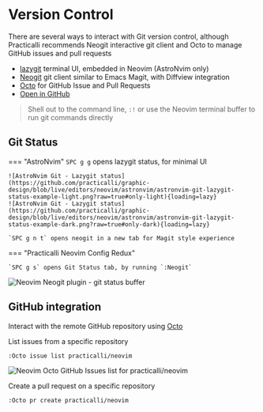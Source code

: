 # Version Control

There are several ways to interact with Git version control, although Practicalli recommends Neogit interactive git client and Octo to manage GitHub issues and pull requests

* [lazygit](lazygit.md) terminal UI, embedded in Neovim (AstroNvim only)
* [Neogit](neogit.md) git client similar to Emacs Magit, with Diffview integration
* [Octo](octo.md) for GitHub Issue and Pull Requests
* [Open in GitHub](open-in-github.md)

> Shell out to the command line, `:!` or use the Neovim terminal buffer to run git commands directly


## Git Status

=== "AstroNvim"
    `SPC g g` opens lazygit status, for minimal UI

    ![AstroNvim Git - Lazygit status](https://github.com/practicalli/graphic-design/blob/live/editors/neovim/astronvim/astronvim-git-lazygit-status-example-light.png?raw=true#only-light){loading=lazy}
    ![AstroNvim Git - Lazygit status](https://github.com/practicalli/graphic-design/blob/live/editors/neovim/astronvim/astronvim-git-lazygit-status-example-dark.png?raw=true#only-dark){loading=lazy}

    `SPC g n t` opens neogit in a new tab for Magit style experience


=== "Practicalli Neovim Config Redux"

    `SPC g s` opens Git Status tab, by running `:Neogit`

![Neovim Neogit plugin - git status buffer](https://raw.githubusercontent.com/practicalli/graphic-design/live/editors/neovim/screenshots/neovim-neogit-status.png)


## GitHub integration

Interact with the remote GitHub repository using [Octo](octo.md)

List issues from a specific repository

```shell
:Octo issue list practicalli/neovim
```

![Neovim Octo GitHub Issues list for practicalli/neovim](https://raw.githubusercontent.com/practicalli/graphic-design/live/editors/neovim/screenshots/neovim-octo-github-issue-list.png)


Create a pull request on a specific repository

```shell
:Octo pr create practicalli/neovim
```
